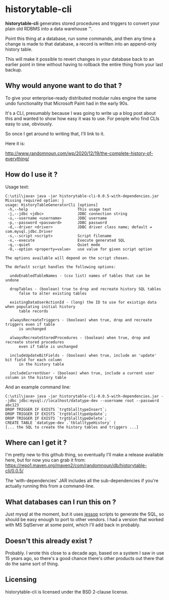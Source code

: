 

# historytable-cli

**historytable-cli**  generates stored procedures and triggers to convert your plain old RDBMS into a data warehouse &trade;.

Point this thing at a database, run some commands, and then any time a change is made to that database, a record  is written into an append-only history table. 

This will make it possible to revert changes in your database back to an earlier point in time without having to rollback the entire thing from your last backup.

## Why would anyone want to do that  ?

To give your enterprise-ready distributed modular rules engine the same undo functionality that Microsoft Paint had in the early 90s.

It's a CLI, presumably because I was going to write up a blog post about this and wanted to show how easy it was to use. For people who find CLIs easy to use, obviously.

So once I get around to writing that, I'll link to it.

Here it is:

http://www.randomnoun.com/wp/2020/12/19/the-complete-history-of-everything/

## How do I use it ? 

Usage text:
```
C:\util\java> java -jar historytable-cli-0.0.5-with-dependencies.jar
Missing required option: j
usage: HistoryTableGeneratorCli [options]
 -h,--help                      This usage text
 -j,--jdbc <jdbc>               JDBC connection string
 -u,--username <username>       JDBC username
 -p,--password <password>       JDBC password
 -d,--driver <driver>           JDBC driver class name; default = com.mysql.jdbc.Driver
 -s,--script <script>           Script filename
 -x,--execute                   Execute generated SQL
 -q,--quiet                     Quiet mode
 -O,--option <property=value>   use value for given script option

The options available will depend on the script chosen.

The default script handles the following options:

  undoEnabledTableNames - (csv list) names of tables that can be undone

  dropTables - (boolean) true to drop and recreate history SQL tables
      false to alter existing tables

  existingDataUserActionId - (long) the ID to use for existign data when populating initial history
      table records

  alwaysRecreateTriggers - (boolean) when true, drop and recreate triggers even if table
      is unchanged

  alwaysRecreateStoredProcedures - (boolean) when true, drop and recreate stored procedures
      even if table is unchanged

  includeUpdateBitFields - (boolean) when true, include an 'update' bit field for each column
      in the history table

  includeCurrentUser - (boolean) when true, include a current user column in the history table
```

And an example command line:

```
C:\util\java> java -jar historytable-cli-0.0.5-with-dependencies.jar --jdbc jdbc:mysql://localhost/datatype-dev --username root --password abc123
DROP TRIGGER IF EXISTS `trgtblalltypeInsert`;
DROP TRIGGER IF EXISTS `trgtblalltypeUpdate`;
DROP TRIGGER IF EXISTS `trgtblalltypeDelete`;
CREATE TABLE `datatype-dev`.`tblalltypeHistory` (
[... the SQL to create the history tables and triggers ...]
```

## Where can I get it ? 

I'm pretty new to this github thing, so eventually I'll make a release available here, but for now you can grab it from: https://repo1.maven.org/maven2/com/randomnoun/db/historytable-cli/0.0.5/

The 'with-dependencies' JAR includes all the sub-dependencies if you're actually running this from a command-line.

## What databases can I run this on ?

Just mysql at the moment, but it uses [jessop](https://github.com/randomnoun/jessop) scripts to generate the SQL, so should be easy enough to port to other vendors. I had a version that worked with MS SqlServer at some point, which I'll add back in probably. 

## Doesn't this already exist ?

Probably. I wrote this close to a decade ago, based on a system I saw in use 15 years ago, so there's a good chance there's other products out there that do the same sort of thing. 


## Licensing

historytable-cli is licensed under the BSD 2-clause license.

